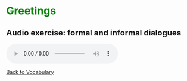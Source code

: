 <h1 style="color:green;"> Greetings </h1>

<h2 style:="colour:green;"> Audio exercise: formal and informal dialogues </h2>

<audio controls>
 
  <source src="http://oneworlditaliano.com/audio_in_italiano/dialoghi_in_italiano/incontri.mp3" type="audio/mpeg">
Your browser does not support the audio element.
</audio>

<p> 
<a style="float:left;" href="vocabulary.html" class="btn2"> Back to Vocabulary</a>
</p>
<div style="clear:both;"> </div>
